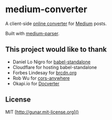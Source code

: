 # medium-converter

A client-side [online converter](http://gunar.github.io/medium-converter) for [Medium](http://medium.com) posts.

Built with [medium-parser](http://github.com/gunar/medium-parser).

## This project would like to thank

- Daniel Lo Nigro for [babel-standalone](https://github.com/Daniel15/babel-standalone)
- Cloudflare for hosting babel-standalone
- Forbes Lindesay for [brcdn.org](http://www.brcdn.org)
- Rob Wu for [cors-anywhere](https://github.com/Rob--W/cors-anywhere)
- Okapi.io for [Docverter](https://docverter.com/)

## License

MIT [http://gunar.mit-license.org]()
